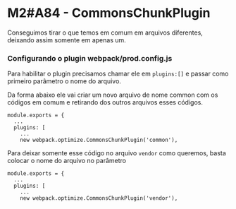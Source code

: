# M2#A84 - CommonsChunkPlugin
Conseguimos tirar o que temos em comum em arquivos diferentes, deixando assim somente em apenas um.

### Configurando o plugin webpack/prod.config.js

Para habilitar o plugin precisamos chamar ele em `plugins:[]` e passar como primeiro parâmetro o nome do arquivo.

Da forma abaixo ele vai criar um novo arquivo de nome common com os códigos em comum e retirando dos outros arquivos esses códigos.
```
module.exports = {
  ...
  plugins: [
    ...
    new webpack.optimize.CommonsChunkPlugin('common'),

```
Para deixar somente esse código no arquivo `vendor` como queremos, basta colocar o nome do arquivo no parâmetro

```
module.exports = {
  ...
  plugins: [
    ...
    new webpack.optimize.CommonsChunkPlugin('vendor'),

```


